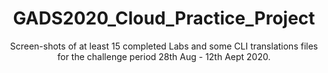 <h1 align='center'>GADS2020_Cloud_Practice_Project</h1>
<p align='center'>
Screen-shots of at least 15 completed Labs and some CLI translations files for the challenge period 28th Aug - 12th Aept 2020.
</p>
